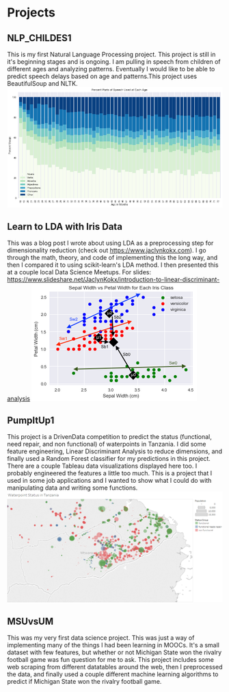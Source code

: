 # Projects

## NLP_CHILDES1 
This is my first Natural Language Processing project. This project is still in it's beginning stages and is ongoing. I am pulling in speech from children of different ages and analyzing patterns. Eventually I would like to be able to predict speech delays based on age and patterns.This project uses BeautifulSoup and NLTK.
![pos_age](https://github.com/SpartanCO/Projects/raw/master/images/pos_age.png)

## Learn to LDA with Iris Data
This was a blog post I wrote about using LDA as a preprocessing step for dimensionality reduction (check out https://www.jaclynkokx.com). I go through the math, theory, and code of implementing this the long way, and then I compared it to using scikit-learn's LDA method. I then presented this at a couple local Data Science Meetups. For slides: https://www.slideshare.net/JaclynKokx/introduction-to-linear-discriminant-analysis
![lda_everything](https://github.com/SpartanCO/Projects/raw/master/images/everything.png)

## PumpItUp1 
This project is a DrivenData competition to predict the status (functional, need repair, and non functional) of waterpoints in Tanzania. I did some feature engineering, Linear Discriminant Analysis to reduce dimensions, and finally used a Random Forest classifier for my predictions in this project. There are a couple Tableau data visualizations displayed here too. I probably engineered the features a little too much. This is a project that I used in some job applications and I wanted to show what I could do with manipulating data and writing some functions.
![pump_it_up](https://github.com/SpartanCO/Projects/raw/master/images/Waterpoint_Type_Communal_Standpipe.png)

## MSUvsUM
This was my very first data science project. This was just a way of implementing many of the things I had been learning in MOOCs. It's a small dataset with few features, but whether or not Michigan State won the rivalry football game was fun question for me to ask. This project includes some web scraping from different datatables around the web, then I preprocessed the data, and finally used a couple different machine learning algorithms to predict if Michigan State won the rivalry football game.
